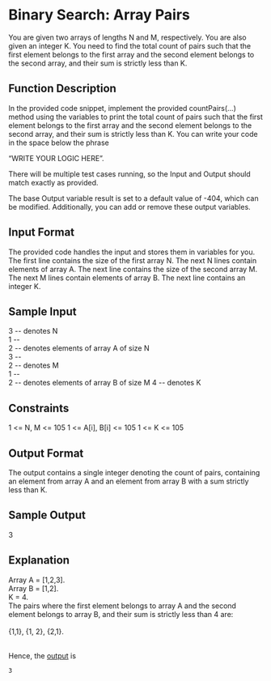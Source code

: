 # Binary Search: Array Pairs

You are given two arrays of lengths N and M, respectively. You are also given an integer K.
You need to find the total count of pairs such that the first element belongs to the first array and the second element belongs to the second array, and their sum is strictly less than K.

## Function Description

In the provided code snippet, implement the provided countPairs(...) method using the variables to print the total count of pairs such that the first element belongs to the first array and the second element belongs to the second array, and their sum is strictly less than K. You can write your code in the space below the phrase

“WRITE YOUR LOGIC HERE”.

There will be multiple test cases running, so the Input and Output should match exactly as provided.

The base Output variable result is set to a default value of -404, which can be modified. Additionally, you can add or remove these output variables.

## Input Format

The provided code handles the input and stores them in variables for you. The first line contains the size of the first array N.
The next N lines contain elements of array A.
The next line contains the size of the second array M. The next M lines contain elements of array B.
The next line contains an integer K.

## Sample Input

3 -- denotes N <br>
1 -- <br>
2 -- denotes elements of array A of size N <br>
3 -- <br>
2 -- denotes M <br>
1 -- <br>
2 -- denotes elements of array B of size M 4 -- denotes K <br>

## Constraints

1 <= N, M <= 105
1 <= A[i], B[i] <= 105 1 <= K <= 105

## Output Format

The output contains a single integer denoting the count of pairs, containing an element from array A and an element from array B with a sum strictly less than K.

## Sample Output

3

## Explanation

Array A = [1,2,3]. <br>
Array B = [1,2]. <br>
K = 4.<br>
The pairs where the first element belongs to array A and the second element belongs to array B, and their sum is strictly less than 4 are:<br><br>
{1,1}, {1, 2}, {2,1}.<br><br>

Hence, the <u>output</u> is

```
3
```
